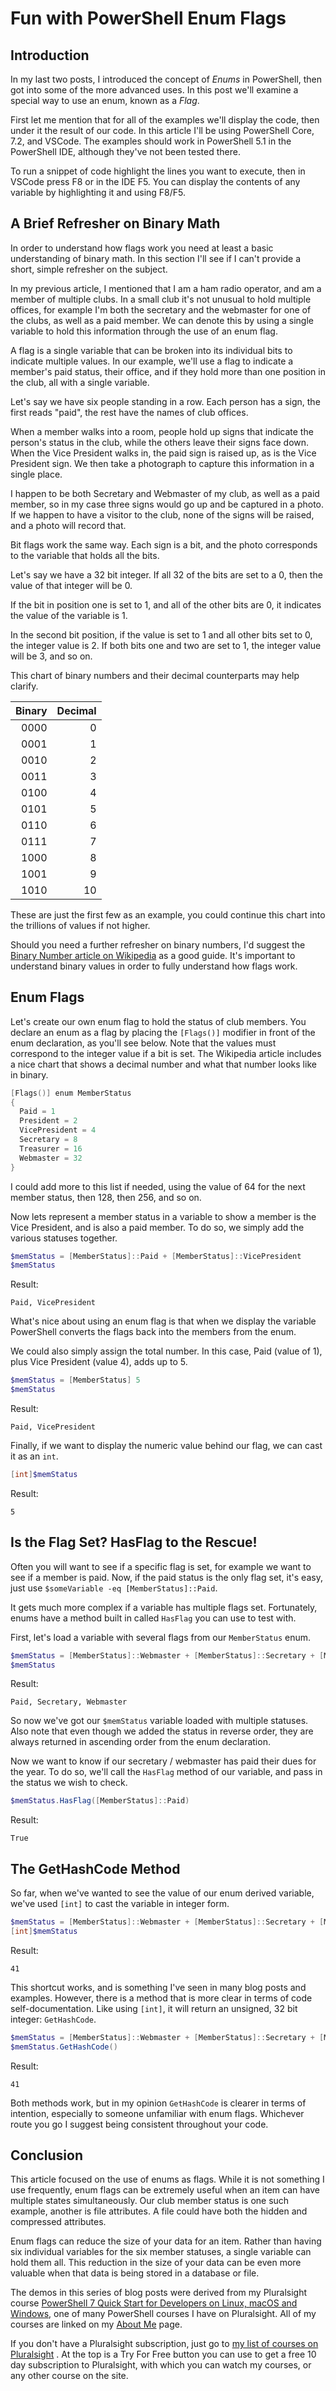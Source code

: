 # Fun with PowerShell Enum Flags

## Introduction

In my last two posts, I introduced the concept of _Enums_ in PowerShell, then got into some of the more advanced uses. In this post we'll examine a special way to use an enum, known as a _Flag_.

First let me mention that for all of the examples we'll display the code, then under it the result of our code. In this article I'll be using PowerShell Core, 7.2, and VSCode. The examples should work in PowerShell 5.1 in the PowerShell IDE, although they've not been tested there.

To run a snippet of code highlight the lines you want to execute, then in VSCode press F8 or in the IDE F5. You can display the contents of any variable by highlighting it and using F8/F5.

## A Brief Refresher on Binary Math

In order to understand how flags work you need at least a basic understanding of binary math. In this section I'll see if I can't provide a short, simple refresher on the subject.

In my previous article, I mentioned that I am a ham radio operator, and am a member of multiple clubs. In a small club it's not unusual to hold multiple offices, for example I'm both the secretary and the webmaster for one of the clubs, as well as a paid member. We can denote this by using a single variable to hold this information through the use of an enum flag.

A flag is a single variable that can be broken into its individual bits to indicate multiple values. In our example, we'll use a flag to indicate a member's paid status, their office, and if they hold more than one position in the club, all with a single variable.

Let's say we have six people standing in a row. Each person has a sign, the first reads "paid", the rest have the names of club offices.

When a member walks into a room, people hold up signs that indicate the person's status in the club, while the others leave their signs face down. When the Vice President walks in, the paid sign is raised up, as is the Vice President sign. We then take a photograph to capture this information in a single place.

I happen to be both Secretary and Webmaster of my club, as well as a paid member, so in my case three signs would go up and be captured in a photo. If we happen to have a visitor to the club, none of the signs will be raised, and a photo will record that.

Bit flags work the same way. Each sign is a bit, and the photo corresponds to the variable that holds all the bits.

Let's say we have a 32 bit integer. If all 32 of the bits are set to a 0, then the value of that integer will be 0.

If the bit in position one is set to 1, and all of the other bits are 0, it indicates the value of the variable is 1.

In the second bit position, if the value is set to 1 and all other bits set to 0, the integer value is 2. If both bits one and two are set to 1, the integer value will be 3, and so on.

This chart of binary numbers and their decimal counterparts may help clarify.

| Binary | Decimal |
|-------:|------:|
| 0000 | 0 |
| 0001 | 1 |
| 0010 | 2 |
| 0011 | 3 |
| 0100 | 4 |
| 0101 | 5 |
| 0110 | 6 |
| 0111 | 7 |
| 1000 | 8 |
| 1001 | 9 |
| 1010 | 10 |

These are just the first few as an example, you could continue this chart into the trillions of values if not higher.

Should you need a further refresher on binary numbers, I'd suggest the [Binary Number article on Wikipedia](https://en.wikipedia.org/wiki/Binary_number) as a good guide. It's important to understand binary values in order to fully understand how flags work.

## Enum Flags

Let's create our own enum flag to hold the status of club members. You declare an enum as a flag by placing the `[Flags()]` modifier in front of the enum declaration, as you'll see below. Note that the values must correspond to the integer value if a bit is set. The Wikipedia article includes a nice chart that shows a decimal number and what that number looks like in binary.


```powershell
[Flags()] enum MemberStatus
{
  Paid = 1
  President = 2
  VicePresident = 4
  Secretary = 8
  Treasurer = 16
  Webmaster = 32
}
```

I could add more to this list if needed, using the value of 64 for the next member status, then 128, then 256, and so on.

Now lets represent a member status in a variable to show a member is the Vice President, and is also a paid member. To do so, we simply add the various statuses together.

```powershell
$memStatus = [MemberStatus]::Paid + [MemberStatus]::VicePresident
$memStatus
```

Result:

```
Paid, VicePresident
```

What's nice about using an enum flag is that when we display the variable PowerShell converts the flags back into the members from the enum.

We could also simply assign the total number. In this case, Paid (value of 1), plus Vice President (value 4), adds up to 5.

```powershell
$memStatus = [MemberStatus] 5
$memStatus
```

Result:

```
Paid, VicePresident
```

Finally, if we want to display the numeric value behind our flag, we can cast it as an `int`.

```powershell
[int]$memStatus
```

Result:

```
5
```

## Is the Flag Set? HasFlag to the Rescue!

Often you will want to see if a specific flag is set, for example we want to see if a member is paid. Now, if the paid status is the only flag set, it's easy, just use `$someVariable -eq [MemberStatus]::Paid`.

It gets much more complex if a variable has multiple flags set. Fortunately, enums have a method built in called `HasFlag` you can use to test with.

First, let's load a variable with several flags from our `MemberStatus` enum.

```powershell
$memStatus = [MemberStatus]::Webmaster + [MemberStatus]::Secretary + [MemberStatus]::Paid
$memStatus
```

Result:

```
Paid, Secretary, Webmaster
```

So now we've got our `$memStatus` variable loaded with multiple statuses. Also note that even though we added the status in reverse order, they are always returned in ascending order from the enum declaration.

Now we want to know if our secretary / webmaster has paid their dues for the year. To do so, we'll call the `HasFlag` method of our variable, and pass in the status we wish to check.

```powershell
$memStatus.HasFlag([MemberStatus]::Paid)
```

Result:

```
True
```

## The GetHashCode Method

So far, when we've wanted to see the value of our enum derived variable, we've used `[int]` to cast the variable in integer form.

```powershell
$memStatus = [MemberStatus]::Webmaster + [MemberStatus]::Secretary + [MemberStatus]::Paid
[int]$memStatus
```

Result:

```
41
```

This shortcut works, and is something I've seen in many blog posts and examples. However, there is a method that is more clear in terms of code self-documentation. Like using `[int]`, it will return an unsigned, 32 bit integer: `GetHashCode`.

```powershell
$memStatus = [MemberStatus]::Webmaster + [MemberStatus]::Secretary + [MemberStatus]::Paid
$memStatus.GetHashCode()
```

Result:

```
41
```

Both methods work, but in my opinion `GetHashCode` is clearer in terms of intention, especially to someone unfamiliar with enum flags. Whichever route you go I suggest being consistent throughout your code.

## Conclusion

This article focused on the use of enums as flags. While it is not something I use frequently, enum flags can be extremely useful when an item can have multiple states simultaneously. Our club member status is one such example, another is file attributes. A file could have both the hidden and compressed attributes.

Enum flags can reduce the size of your data for an item. Rather than having six individual variables for the six member statuses, a single variable can hold them all. This reduction in the size of your data can be even more valuable when that data is being stored in a database or file.

The demos in this series of blog posts were derived from my Pluralsight course [PowerShell 7 Quick Start for Developers on Linux, macOS and Windows](https://pluralsight.pxf.io/jWzbre), one of many PowerShell courses I have on Pluralsight. All of my courses are linked on my [About Me](https://arcanecode.com/info/) page.

If you don't have a Pluralsight subscription, just go to [my list of courses on Pluralsight](https://pluralsight.pxf.io/kjz6jn) . At the top is a Try For Free button you can use to get a free 10 day subscription to Pluralsight, with which you can watch my courses, or any other course on the site.
